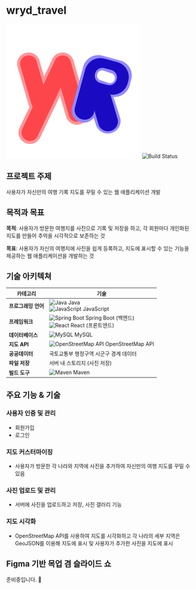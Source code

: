 # wryd_travel

![Project Logo](https://github.com/air4sss/wryd_movie/blob/main/logo_rmbg.jpg)
![Build Status](https://img.shields.io/badge/build-passing-brightgreen)

## 프로젝트 주제
사용자가 자신만의 여행 기록 지도를 꾸밀 수 있는 웹 애플리케이션 개발

## 목적과 목표

**목적**: 사용자가 방문한 여행지를 사진으로 기록 및 저장을 하고, 각 회원마다 개인화된 지도를 만들어 추억을 시각적으로 보존하는 것

**목표**: 사용자가 자신의 여행지에 사진을 쉽게 등록하고, 지도에 표시할 수 있는 기능을 제공하는 웹 애플리케이션을 개발하는 것

## 기술 아키텍쳐

| 카테고리      | 기술                                                                                                                                                 |
|---------------|------------------------------------------------------------------------------------------------------------------------------------------------------|
| **프로그래밍 언어** | <img src="https://upload.wikimedia.org/wikipedia/en/3/30/Java_programming_language_logo.svg" alt="Java" width="20"/> Java <br> <img src="https://upload.wikimedia.org/wikipedia/commons/6/6a/JavaScript-logo.png" alt="JavaScript" width="20"/> JavaScript |
| **프레임워크** | <img src="https://spring.io/img/spring-initializr-icon.svg" alt="Spring Boot" width="20"/> Spring Boot (백엔드) <br> <img src="https://upload.wikimedia.org/wikipedia/commons/a/a7/React-icon.svg" alt="React" width="20"/> React (프론트엔드) |
| **데이터베이스** | <img src="https://upload.wikimedia.org/wikipedia/commons/0/0a/MySQL_textlogo.svg" alt="MySQL" width="20"/> MySQL                             |
| **지도 API** | <img src="https://upload.wikimedia.org/wikipedia/commons/e/ec/Openstreetmap_logo.svg" alt="OpenStreetMap API" width="20"/> OpenStreetMap API                             |
| **공공데이터**        | 국토교통부 행정구역 시군구 경계 데이터 |
| **파일 저장**   | 서버 내 스토리지 (사진 저장) |
| **빌드 도구**   | <img src="https://upload.wikimedia.org/wikipedia/commons/0/0d/Maven_logo.svg" alt="Maven" width="20"/> Maven                                                                                                                   |

## 주요 기능 & 기술

### 사용자 인증 및 관리
- 회원가입
- 로그인

### 지도 커스터마이징 
- 사용자가 방문한 각 나라와 지역에 사진을 추가하여 자신만의 여행 지도를 꾸밀 수 있음

### 사진 업로드 및 관리 
- 서버에 사진을 업로드하고 저장, 사진 갤러리 기능

### 지도 시각화
- OpenStreetMap API를 사용하여 지도를 시각화하고 각 나라의 세부 지역은 GeoJSON를 이용해 지도에 표시 및 사용자가 추가한 사진을 지도에 표시

## Figma 기반 목업 겸 슬라이드 쇼
준비중입니다. 🥲
